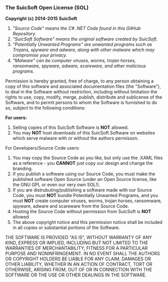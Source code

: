 ### The SuicSoft Open License (SOL)

<b>Copyright (c) 2014-2015 SuicSoft</b>


1. <i>"Source Code" means the C# .NET Code found in this GitHub Repository.</i>
2. <i>"SuicSoft Software" means the original software created by SuicSoft.</i>
3. <i>"Potentially Unwanted Programs" are unwanted programs such as Trojans, spyware and adware, along with other malware which may compromise your privacy.</i>
4. <i>"Malware" can be computer viruses, worms, trojan horses, ransomware, spyware, adware, scareware, and other malicious programs.</i>



Permission is hereby granted, free of charge, to any person obtaining a copy
of this software and associated documentation files (the "Software"), to deal
in the Software without restriction, including without limitation the rights
to use, copy, modify, merge, publish, distribute and sublicense of the Software, 
and to permit persons to whom the Software is furnished to do so, 
subject to the following conditions:

<b>For users:</b>

1. Selling copies of this SuicSoft Software is <b>NOT</b> allowed.
2. You may <b>NOT</b> host downloads of this SuicSoft Software on websites which serve malware with or without the authors permisson. 

For Developers/Source Code users:

1. You may copy the Source Code as you like, but only use the .XAML files as a reference - you <b>CANNOT</b> just copy our design and change the branding.
2. If you publish a software using our Source Code, you must make the published software 
Open Source (under an Open Source license, like the GNU GPL or even our very own SOL!).
3. If you are distrubuting/publishing a software made with our Source Code, you must <b>NOT</b> bundle Potentially Unwanted Programs, and you must <b>NOT</b> create computer viruses, worms, trojan horses, ransomware, spyware, adware and scareware from the Source Code.
4. Hosting the Source Code without permission from SuicSoft is <b>NOT</b> allowed
5. The above copyright notice and this permission notice shall be included in all
copies or substantial portions of the Software.


THE SOFTWARE IS PROVIDED "AS IS", WITHOUT WARRANTY OF ANY KIND, EXPRESS OR
IMPLIED, INCLUDING BUT NOT LIMITED TO THE WARRANTIES OF MERCHANTABILITY,
FITNESS FOR A PARTICULAR PURPOSE AND NONINFRINGEMENT. IN NO EVENT SHALL THE
AUTHORS OR COPYRIGHT HOLDERS BE LIABLE FOR ANY CLAIM, DAMAGES OR OTHER
LIABILITY, WHETHER IN AN ACTION OF CONTRACT, TORT OR OTHERWISE, ARISING FROM,
OUT OF OR IN CONNECTION WITH THE SOFTWARE OR THE USE OR OTHER DEALINGS IN THE
SOFTWARE.


